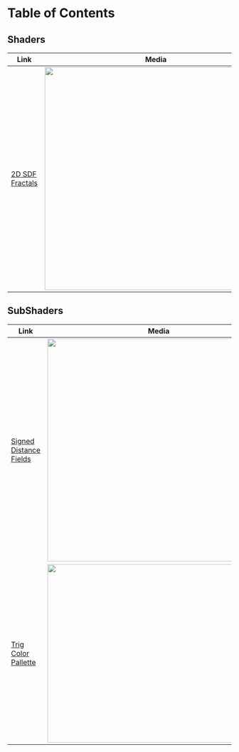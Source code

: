 # Table of Contents

## Shaders

| Link  | Media |
| ------------- | ------------- |
| [2D SDF Fractals](https://github.com/lassiiter/shader-library/tree/main/Assets/Shaders/2D%20Fractal)  | <img width="500" height="500" src="https://github.com/lassiiter/Shaders/assets/50963416/61107645-a946-4571-afed-081660f49a5e"> |  

## SubShaders
| Link  | Media |
| ------------- | ------------- |
| [Signed Distance Fields](https://github.com/lassiiter/shader-library/tree/main/Assets/SubShaders/SDFs)  | <img width="500" height="500" src="https://github.com/lassiiter/shader-library/assets/50963416/9c389e69-1619-4e6b-92f5-9ab24ccea0a8"> |  
| [Trig Color Pallette](https://github.com/lassiiter/shader-library/tree/main/Assets/SubShaders/Color%20Palette)  | <img width="500" height="400" src="https://github.com/lassiiter/shader-library/assets/50963416/ca357d77-ae9b-45cd-b7e1-a496e76cf49d"> | 
